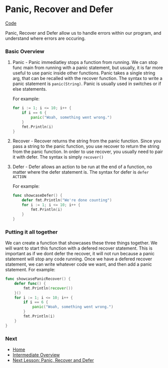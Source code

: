 # Panic, Recover and Defer

[Code](panic-recover-defer.go)

Panic, Recover and Defer allow us to handle errors within our program, and understand where errors are occuring.

### Basic Overview

1. Panic - Panic immediatley stops a function from running. We can stop func main from running with a panic statement, but usually, it is far more useful to use panic inside other functions. Panic takes a single string arg, that can be recalled with the recover function. The syntax to write a panic statement is `panic(String)`. Panic is usually used in switches or if else statements.
	
    For example:
    ```go
	for i := 1; i <= 10; i++ {
		if i == 6 {
			panic("Woah, something went wrong.")
		}
		fmt.Println(i)
	}
	```

1. Recover - Recover returns the string from the panic function. Since you pass a string to the panic function, you use recover to return the string from the panic function. In order to use recover, you usually need to pair it with defer. The syntax is simply `recover()`

1. Defer - Defer allows an action to be run at the end of a function, no matter where the defer statement is. The syntax for defer is `defer ACTION`
	
    For example:
    ```go
	func showcaseDefer() {
		defer fmt.Println("We're done counting")
		for i := 1; i <= 10; i++ {
			fmt.Println(i)
		}
	}
	```

### Putting it all together

We can create a function that showcases these three things together. We will want to start this function with a defered recover statement. This is important as if we dont defer the recover, it will not run because a panic statement will stop any code running. Once we have a defered recover statement, we can write whatever code we want, and then add a panic statement. For example:

```go
func showcasePanicRecover() {
	defer func() {
		fmt.Println(recover())
	}()
	for i := 1; i <= 10; i++ {
		if i == 6 {
			panic("Woah, something went wrong.")
		}
		fmt.Println(i)
	}
}
```

### Next

* [Home](../../README.md)
* [Intermediate Overview](../intermediate.md)
* [Next Lesson: Panic, Recover and Defer](../panic-recover-defer/panic-recover-defer.md)